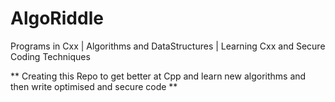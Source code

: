 # AlgoRiddle
Programs in Cxx | Algorithms and DataStructures | Learning Cxx and Secure Coding Techniques

** Creating this Repo to get better at Cpp and learn new algorithms and then write optimised and secure code **
